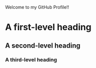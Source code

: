 Welcome to my GitHub Profile!!
# A first-level heading
## A second-level heading
### A third-level heading
